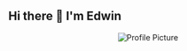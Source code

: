 ## Hi there 👋 I'm Edwin

<p align="center">
  <img src="https://drive.google.com/file/d/1zObw8pCSnoWcIuvmGQr8I_KnDnWL0NCJ/view?usp=sharing" alt="Profile Picture">
</p>

